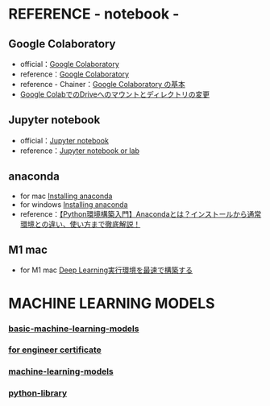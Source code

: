 # REFERENCE - notebook -

## Google Colaboratory
- official：[Google Colaboratory](https://colab.research.google.com/?hl=ja)
- reference：[Google Colaboratory](https://www.codexa.net/how-to-use-google-colaboratory/)
- reference - Chainer：[Google Colaboratory の基本](https://tutorials.chainer.org/ja/01_Welcome_to_Chainer_Tutorial.html#Google-Colaboratory-%E3%81%AE%E5%9F%BA%E6%9C%AC)
- [Google ColabでのDriveへのマウントとディレクトリの変更](https://python-debut.blogspot.com/2020/04/google-colabdrive.html)

## Jupyter notebook
- official：[Jupyter notebook](https://jupyter.org/)
- reference：[Jupyter notebook or lab](https://www.codexa.net/jupyter-lab-beta-review-ml-ide/)

## anaconda
- for mac [Installing anaconda](https://docs.anaconda.com/anaconda/install/mac-os/)
- for windows [Installing anaconda](https://docs.anaconda.com/anaconda/install/windows/)
- reference：[【Python環境構築入門】Anacondaとは？インストールから通常環境との違い、使い方まで徹底解説！](https://www.creativevillage.ne.jp/category/topcreators/web-creator/web-programmer/72837/)

## M1 mac
- for M1 mac [Deep Learning実行環境を最速で構築する](https://qiita.com/seiji1997/items/4bcd6e8a8862de0185f2#4-deep-learning%E5%AE%9F%E8%A1%8C%E7%92%B0%E5%A2%83%E3%82%92%E6%9C%80%E9%80%9F%E3%81%A7%E6%A7%8B%E7%AF%89%E3%81%99%E3%82%8B)

# MACHINE LEARNING MODELS

### [basic-machine-learning-models](basic-machine-learning-models)
### [for engineer certificate](for%20engineer%20certificate)
### [machine-learning-models](machine-learning-models)
### [python-library](python-library)
